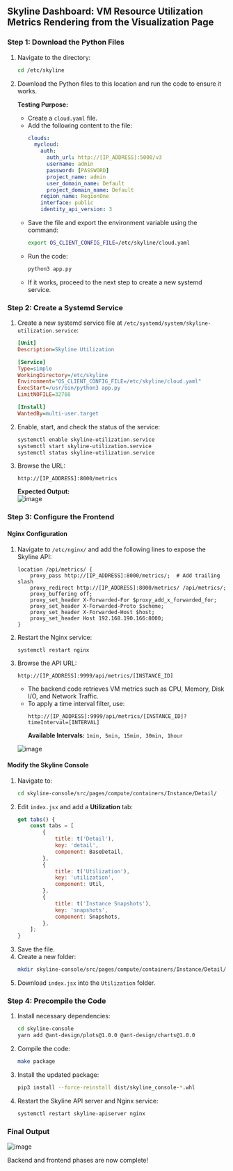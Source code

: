 ## Skyline Dashboard: VM Resource Utilization Metrics Rendering from the Visualization Page

### Step 1: Download the Python Files

1. Navigate to the directory:
   ```sh
   cd /etc/skyline
   ```
2. Download the Python files to this location and run the code to ensure it works.

   **Testing Purpose:**

   - Create a `cloud.yaml` file.
   - Add the following content to the file:
     ```yaml
     clouds:
       mycloud:
         auth:
           auth_url: http://[IP_ADDRESS]:5000/v3
           username: admin
           password: [PASSWORD]
           project_name: admin
           user_domain_name: Default
           project_domain_name: Default
         region_name: RegionOne
         interface: public
         identity_api_version: 3
     ```
   - Save the file and export the environment variable using the command:
     ```sh
     export OS_CLIENT_CONFIG_FILE=/etc/skyline/cloud.yaml
     ```
   - Run the code:
     ```sh
     python3 app.py
     ```
   - If it works, proceed to the next step to create a new systemd service.

### Step 2: Create a Systemd Service

1. Create a new systemd service file at `/etc/systemd/system/skyline-utilization.service`:

   ```ini
   [Unit]
   Description=Skyline Utilization

   [Service]
   Type=simple
   WorkingDirectory=/etc/skyline
   Environment="OS_CLIENT_CONFIG_FILE=/etc/skyline/cloud.yaml"
   ExecStart=/usr/bin/python3 app.py
   LimitNOFILE=32768

   [Install]
   WantedBy=multi-user.target
   ```

2. Enable, start, and check the status of the service:
   ```sh
   systemctl enable skyline-utilization.service
   systemctl start skyline-utilization.service
   systemctl status skyline-utilization.service
   ```

3. Browse the URL:
   ```
   http://[IP_ADDRESS]:8000/metrics
   ```
   **Expected Output:**  
   ![image](https://github.com/user-attachments/assets/2980b5de-912d-4c12-bae7-e2678eabb7c3)

### Step 3: Configure the Frontend

#### Nginx Configuration

1. Navigate to `/etc/nginx/` and add the following lines to expose the Skyline API:

   ```nginx
   location /api/metrics/ {
       proxy_pass http://[IP_ADDRESS]:8000/metrics/;  # Add trailing slash
       proxy_redirect http://[IP_ADDRESS]:8000/metrics/ /api/metrics/;
       proxy_buffering off;
       proxy_set_header X-Forwarded-For $proxy_add_x_forwarded_for;
       proxy_set_header X-Forwarded-Proto $scheme;
       proxy_set_header X-Forwarded-Host $host;
       proxy_set_header Host 192.168.190.166:8000;
   }
   ```

2. Restart the Nginx service:
   ```sh
   systemctl restart nginx
   ```
3. Browse the API URL:
   ```
   http://[IP_ADDRESS]:9999/api/metrics/[INSTANCE_ID]
   ```
   - The backend code retrieves VM metrics such as CPU, Memory, Disk I/O, and Network Traffic.
   - To apply a time interval filter, use:
     ```
     http://[IP_ADDRESS]:9999/api/metrics/[INSTANCE_ID]?timeInterval=[INTERVAL]
     ```
     **Available Intervals:** `1min, 5min, 15min, 30min, 1hour`
   
   ![image](https://github.com/user-attachments/assets/beb19b94-5069-4c7c-9125-44c121e18b4f)

#### Modify the Skyline Console

1. Navigate to:
   ```sh
   cd skyline-console/src/pages/compute/containers/Instance/Detail/
   ```
2. Edit `index.jsx` and add a **Utilization** tab:
   ```jsx
   get tabs() {
       const tabs = [
           {
               title: t('Detail'),
               key: 'detail',
               component: BaseDetail,
           },
           {
               title: t('Utilization'),
               key: 'utilization',
               component: Util,
           },
           {
               title: t('Instance Snapshots'),
               key: 'snapshots',
               component: Snapshots,
           },
       ];
   }
   ```
3. Save the file.
4. Create a new folder:
   ```sh
   mkdir skyline-console/src/pages/compute/containers/Instance/Detail/Utilization
   ```
5. Download `index.jsx` into the `Utilization` folder.

### Step 4: Precompile the Code

1. Install necessary dependencies:
   ```sh
   cd skyline-console
   yarn add @ant-design/plots@1.0.0 @ant-design/charts@1.0.0
   ```
2. Compile the code:
   ```sh
   make package
   ```
3. Install the updated package:
   ```sh
   pip3 install --force-reinstall dist/skyline_console-*.whl
   ```
4. Restart the Skyline API server and Nginx service:
   ```sh
   systemctl restart skyline-apiserver nginx
   ```

### Final Output

![image](https://github.com/user-attachments/assets/60a8d913-de82-4be6-af03-adc54f1b9d4e)

Backend and frontend phases are now complete!
